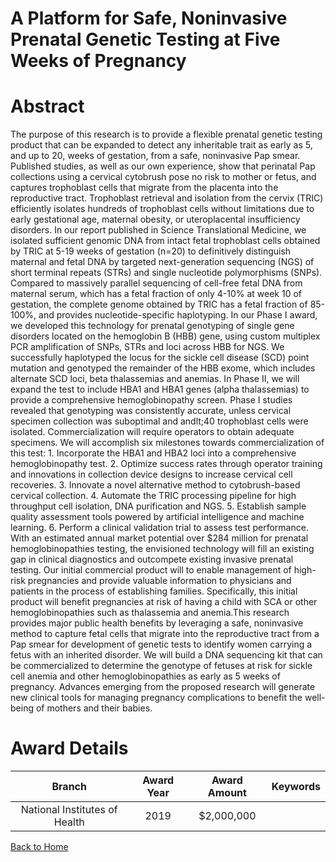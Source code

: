 
A Platform for Safe, Noninvasive Prenatal Genetic Testing at Five Weeks of Pregnancy
====================================================================================

# Abstract


The purpose of this research is to provide a flexible prenatal genetic testing product that can be expanded to
detect any inheritable trait as early as 5, and up to 20, weeks of gestation, from a safe, noninvasive Pap smear.
Published studies, as well as our own experience, show that perinatal Pap collections using a cervical cytobrush
pose no risk to mother or fetus, and captures trophoblast cells that migrate from the placenta into the reproductive
tract. Trophoblast retrieval and isolation from the cervix (TRIC) efficiently isolates hundreds of trophoblast cells
without limitations due to early gestational age, maternal obesity, or uteroplacental insufficiency disorders. In our
report published in Science Translational Medicine, we isolated sufficient genomic DNA from intact fetal
trophoblast cells obtained by TRIC at 5-19 weeks of gestation (n=20) to definitively distinguish maternal and fetal
DNA by targeted next-generation sequencing (NGS) of short terminal repeats (STRs) and single nucleotide
polymorphisms (SNPs). Compared to massively parallel sequencing of cell-free fetal DNA from maternal serum,
which has a fetal fraction of only 4-10% at week 10 of gestation, the complete genome obtained by TRIC has a
fetal fraction of 85-100%, and provides nucleotide-specific haplotyping. In our Phase I award, we developed this
technology for prenatal genotyping of single gene disorders located on the hemoglobin B (HBB) gene, using
custom multiplex PCR amplification of SNPs, STRs and loci across HBB for NGS. We successfully haplotyped
the locus for the sickle cell disease (SCD) point mutation and genotyped the remainder of the HBB exome, which
includes alternate SCD loci, beta thalassemias and anemias. In Phase II, we will expand the test to include HBA1
and HBA1 genes (alpha thalassemias) to provide a comprehensive hemoglobinopathy screen. Phase I studies
revealed that genotyping was consistently accurate, unless cervical specimen collection was suboptimal and
andlt;40 trophoblast cells were isolated. Commercialization will require operators to obtain adequate specimens. We
will accomplish six milestones towards commercialization of this test: 1. Incorporate the HBA1 and HBA2 loci
into a comprehensive hemoglobinopathy test. 2. Optimize success rates through operator training and
innovations in collection device designs to increase cervical cell recoveries. 3. Innovate a novel alternative
method to cytobrush-based cervical collection. 4. Automate the TRIC processing pipeline for high throughput
cell isolation, DNA purification and NGS. 5. Establish sample quality assessment tools powered by artificial
intelligence and machine learning. 6. Perform a clinical validation trial to assess test performance. With an
estimated annual market potential over $284 million for prenatal hemoglobinopathies testing, the envisioned
technology will fill an existing gap in clinical diagnostics and outcompete existing invasive prenatal testing. Our
initial commercial product will to enable management of high-risk pregnancies and provide valuable information
to physicians and patients in the process of establishing families. Specifically, this initial product will benefit
pregnancies at risk of having a child with SCA or other hemoglobinopathies such as thalassemia and anemia.This research provides major public health benefits by leveraging a safe, noninvasive method to capture fetal
cells that migrate into the reproductive tract from a Pap smear for development of genetic tests to identify
women carrying a fetus with an inherited disorder. We will build a DNA sequencing kit that can be
commercialized to determine the genotype of fetuses at risk for sickle cell anemia and other
hemoglobinopathies as early as 5 weeks of pregnancy. Advances emerging from the proposed research will
generate new clinical tools for managing pregnancy complications to benefit the well-being of mothers and
their babies.  

# Award Details

|Branch|Award Year|Award Amount|Keywords|
| :---: | :---: | :---: | :---: |
|National Institutes of Health|2019|$2,000,000||
  
  


[Back to Home](https://github.com/chrischow/dod_sbir_awards/Reports/JH/#2547)